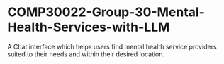 # COMP30022-Group-30-Mental-Health-Services-with-LLM
A Chat interface which helps users find mental health service providers suited to their needs and within their desired location.